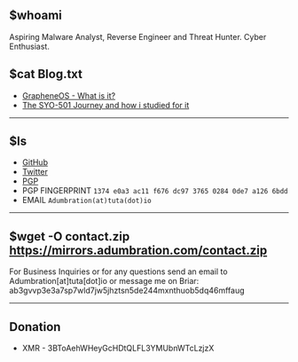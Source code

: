 ## $whoami

Aspiring Malware Analyst, Reverse Engineer and Threat Hunter. Cyber Enthusiast.
## $cat Blog.txt
* [GrapheneOS - What is it?](https://telegra.ph/GrapheneOS---What-is-it-03-24)
* [The SYO-501 Journey and how i studied for it](https://telegra.ph/The-SYO-501-Journey-and-how-i-studied-for-it-03-23)

* * *

## $ls 
* [GitHub](https://github.com/Adumbrati0n)
* [Twitter](https://twitter.com/ADUMBRATION_)
* [PGP](https://keys.openpgp.org/vks/v1/by-fingerprint/1374E0A3AC11F676DC97376502840DE7A1266BDD) 
* PGP FINGERPRINT `1374 e0a3 ac11 f676 dc97 3765 0284 0de7 a126 6bdd`
* EMAIL `Adumbration(at)tuta(dot)io`

* * *

## $wget -O contact.zip https://mirrors.adumbration.com/contact.zip

For Business Inquiries or for any questions send an email to Adumbration[at]tuta[dot]io 
or message me on Briar: ab3gvvp3e3a7sp7wld7jw5jhztsn5de244mxnthuob5dq46mffaug

* * *

## Donation
* XMR - 3BToAehWHeyGcHDtQLFL3YMUbnWTcLzjzX

